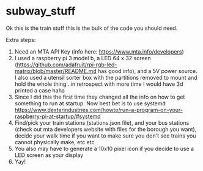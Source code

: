 # subway_stuff

Ok this is the train stuff this is the bulk of the code you should need.

Extra steps:
1) Need an MTA API Key (info here: https://www.mta.info/developers)
2) I used a raspberry pi 3 model b, a LED 64 x 32 screen (https://github.com/adafruit/rpi-rgb-led-matrix/blob/master/README.md has good info), and a 5V power source. I also used a utensil sorter box with the partitions removed to mount and hold the whole thing...in retrospect with more time I would have 3d printed a case haha
3) Since I did this the first time they changed all the info on how to get something to run at startup. Now best bet is to use systemd https://www.dexterindustries.com/howto/run-a-program-on-your-raspberry-pi-at-startup/#systemd
4) Find/pick your train stations (stations.json file), and your bus stations (check out mta developers website with files for the borough you want), decide your walk time if you want to make sure you don't see trains you cannot physically make, etc etc
5) You also may have to generate a 10x10 pixel icon if you decide to use a LED screen as your display
6) Yay!
